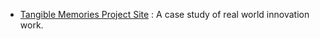 - [Tangible Memories Project Site](http://tangible-memories.com/) : A case study of real world innovation work.
